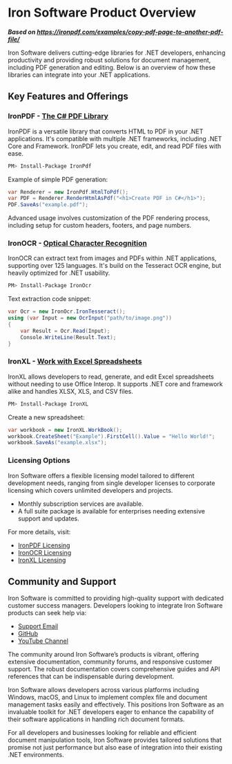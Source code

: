 # Iron Software Product Overview

***Based on <https://ironpdf.com/examples/copy-pdf-page-to-another-pdf-file/>***


Iron Software delivers cutting-edge libraries for .NET developers, enhancing productivity and providing robust solutions for document management, including PDF generation and editing. Below is an overview of how these libraries can integrate into your .NET applications.

## Key Features and Offerings

### IronPDF - [The C# PDF Library](https://ironpdf.com)

IronPDF is a versatile library that converts HTML to PDF in your .NET applications. It's compatible with multiple .NET frameworks, including .NET Core and Framework. IronPDF lets you create, edit, and read PDF files with ease.

```bash
PM> Install-Package IronPdf
```

Example of simple PDF generation:
```csharp
var Renderer = new IronPdf.HtmlToPdf();
var PDF = Renderer.RenderHtmlAsPdf("<h1>Create PDF in C#</h1>");
PDF.SaveAs("example.pdf");
```

Advanced usage involves customization of the PDF rendering process, including setup for custom headers, footers, and page numbers.

### IronOCR - [Optical Character Recognition](https://ironsoftware.com/csharp/ocr/)

IronOCR can extract text from images and PDFs within .NET applications, supporting over 125 languages. It's build on the Tesseract OCR engine, but heavily optimized for .NET usability.

```bash
PM> Install-Package IronOcr
```

Text extraction code snippet:
```csharp
var Ocr = new IronOcr.IronTesseract();
using (var Input = new OcrInput("path/to/image.png"))
{
    var Result = Ocr.Read(Input);
    Console.WriteLine(Result.Text);
}
```

### IronXL - [Work with Excel Spreadsheets](https://ironsoftware.com/csharp/excel/)

IronXL allows developers to read, generate, and edit Excel spreadsheets without needing to use Office Interop. It supports .NET core and framework alike and handles XLSX, XLS, and CSV files.

```bash
PM> Install-Package IronXL
```

Create a new spreadsheet:
```csharp
var workbook = new IronXL.WorkBook();
workbook.CreateSheet("Example").FirstCell().Value = "Hello World!";
workbook.SaveAs("example.xlsx");
```

### Licensing Options

Iron Software offers a flexible licensing model tailored to different development needs, ranging from single developer licenses to corporate licensing which covers unlimited developers and projects.
- Monthly subscription services are available.
- A full suite package is available for enterprises needing extensive support and updates.

For more details, visit:
- [IronPDF Licensing](https://ironpdf.com/licensing/#licensing-unlimited)
- [IronOCR Licensing](https://ironsoftware.com/csharp/ocr/licensing/#licensing-unlimited)
- [IronXL Licensing](https://ironsoftware.com/csharp/excel/licensing/#licensing-unlimited)

## Community and Support

Iron Software is committed to providing high-quality support with dedicated customer success managers. Developers looking to integrate Iron Software products can seek help via:
- [Support Email](mailto:support@ironsoftware.com)
- [GitHub](https://github.com/iron-software)
- [YouTube Channel](https://www.youtube.com/@ironsoftware)

The community around Iron Software’s products is vibrant, offering extensive documentation, community forums, and responsive customer support. The robust documentation covers comprehensive guides and API references that can be indispensable during development.

Iron Software allows developers across various platforms including Windows, macOS, and Linux to implement complex file and document management tasks easily and effectively. This positions Iron Software as an invaluable toolkit for .NET developers eager to enhance the capability of their software applications in handling rich document formats. 

For all developers and businesses looking for reliable and efficient document manipulation tools, Iron Software provides tailored solutions that promise not just performance but also ease of integration into their existing .NET environments.